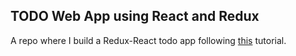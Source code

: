 ## TODO Web App using React and Redux
A repo where I build a Redux-React todo app following [this](http://redux.js.org/docs/basics/UsageWithReact.html) tutorial.
